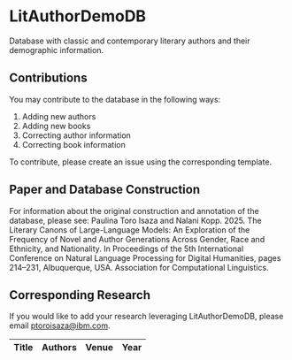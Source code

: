 # LitAuthorDemoDB
Database with classic and contemporary literary authors and their demographic information.

## Contributions
You may contribute to the database in the following ways:
1. Adding new authors
2. Adding new books
3. Correcting author information
4. Correcting book information

To contribute, please create an issue using the corresponding template. 

## Paper and Database Construction 
For information about the original construction and annotation of the database, please see:
Paulina Toro Isaza and Nalani Kopp. 2025. The Literary Canons of Large-Language Models: An Exploration of the Frequency of Novel and Author Generations Across Gender, Race and Ethnicity, and Nationality. In Proceedings of the 5th International Conference on Natural Language Processing for Digital Humanities, pages 214–231, Albuquerque, USA. Association for Computational Linguistics.

## Corresponding Research

If you would like to add your research leveraging LitAuthorDemoDB, please email ptoroisaza@ibm.com. 

| Title | Authors | Venue | Year |
|-------|---------|-------|------|
